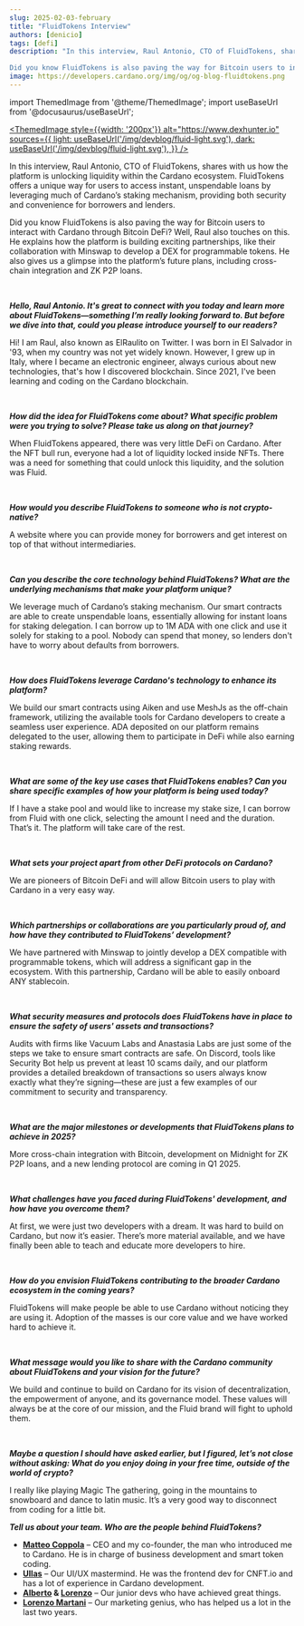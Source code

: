 ```yaml
---
slug: 2025-02-03-february
title: "FluidTokens Interview"
authors: [denicio]
tags: [defi]
description: "In this interview, Raul Antonio, CTO of FluidTokens, shares with us how the platform is unlocking liquidity within the Cardano ecosystem. FluidTokens offers a unique way for users to access instant, unspendable loans by leveraging much of Cardano’s staking mechanism, providing both security and convenience for borrowers and lenders. 

Did you know FluidTokens is also paving the way for Bitcoin users to interact with Cardano through Bitcoin DeFi? Well, Raul also touches on this. He explains how the platform is building exciting partnerships, like their collaboration with Minswap to develop a DEX for programmable tokens. He also gives us a glimpse into the platform’s future plans, including cross-chain integration and ZK P2P loans."
image: https://developers.cardano.org/img/og/og-blog-fluidtokens.png
---
```


import ThemedImage from '@theme/ThemedImage';
import useBaseUrl from '@docusaurus/useBaseUrl';

 [<ThemedImage
style={{width: '200px'}}
alt="https://www.dexhunter.io"
sources={{
    light: useBaseUrl('/img/devblog/fluid-light.svg'),
    dark: useBaseUrl('/img/devblog/fluid-light.svg'),
  }}
/>](https://www.dexhunter.io)

In this interview, Raul Antonio, CTO of FluidTokens, shares with us how the platform is unlocking liquidity within the Cardano ecosystem. FluidTokens offers a unique way for users to access instant, unspendable loans by leveraging much of Cardano’s staking mechanism, providing both security and convenience for borrowers and lenders. 

Did you know FluidTokens is also paving the way for Bitcoin users to interact with Cardano through Bitcoin DeFi? Well, Raul also touches on this. He explains how the platform is building exciting partnerships, like their collaboration with Minswap to develop a DEX for programmable tokens. He also gives us a glimpse into the platform’s future plans, including cross-chain integration and ZK P2P loans.


<!-- truncate -->
<br />


**_Hello, Raul Antonio. It's great to connect with you today and learn more about FluidTokens—something I’m really looking forward to. But before we dive into that, could you please introduce yourself to our readers?_**

Hi! I am Raul, also known as ElRaulito on Twitter. I was born in El Salvador in '93, when my country was not yet widely known. However, I grew up in Italy, where I became an electronic engineer, always curious about new technologies, that's how I discovered blockchain. Since 2021, I've been learning and coding on the Cardano blockchain.


<br />

**_How did the idea for FluidTokens come about? What specific problem were you trying to solve? Please take us along on that journey?_**

When FluidTokens appeared, there was very little DeFi on Cardano. After the NFT bull run, everyone had a lot of liquidity locked inside NFTs. There was a need for something that could unlock this liquidity, and the solution was Fluid.


<br />

**_How would you describe FluidTokens to someone who is not crypto-native?_**

A website where you can provide money for borrowers and get interest on top of that without intermediaries.


<br />

**_Can you describe the core technology behind FluidTokens? What are the underlying mechanisms that make your platform unique?_**

We leverage much of Cardano’s staking mechanism. Our smart contracts are able to create unspendable loans, essentially allowing for instant loans for staking delegation. I can borrow up to 1M ADA with one click and use it solely for staking to a pool. Nobody can spend that money, so lenders don't have to worry about defaults from borrowers.


<br />

**_How does FluidTokens leverage Cardano's technology to enhance its platform?_**

We build our smart contracts using Aiken and use MeshJs as the off-chain framework, utilizing the available tools for Cardano developers to create a seamless user experience. ADA deposited on our platform remains delegated to the user, allowing them to participate in DeFi while also earning staking rewards.


<br />

**_What are some of the key use cases that FluidTokens enables? Can you share specific examples of how your platform is being used today?_**

If I have a stake pool and would like to increase my stake size, I can borrow from Fluid with one click, selecting the amount I need and the duration. That’s it. The platform will take care of the rest.


<br />

**_What sets your project apart from other DeFi protocols on Cardano?_**

We are pioneers of Bitcoin DeFi and will allow Bitcoin users to play with Cardano in a very easy way.


<br />

**_Which partnerships or collaborations are you particularly proud of, and how have they contributed to FluidTokens’ development?_**

We have partnered with Minswap to jointly develop a DEX compatible with programmable tokens, which will address a significant gap in the ecosystem. With this partnership, Cardano will be able to easily onboard ANY stablecoin.


<br />

**_What security measures and protocols does FluidTokens have in place to ensure the safety of users' assets and transactions?_**

Audits with firms like Vacuum Labs and Anastasia Labs are just some of the steps we take to ensure smart contracts are safe. On Discord, tools like Security Bot help us prevent at least 10 scams daily, and our platform provides a detailed breakdown of transactions so users always know exactly what they’re signing—these are just a few examples of our commitment to security and transparency.


<br />

**_What are the major milestones or developments that FluidTokens plans to achieve in 2025?_**

More cross-chain integration with Bitcoin, development on Midnight for ZK P2P loans, and a new lending protocol are coming in Q1 2025.


<br />

**_What challenges have you faced during FluidTokens' development, and how have you overcome them?_**

At first, we were just two developers with a dream. It was hard to build on Cardano, but now it’s easier. There’s more material available, and we have finally been able to teach and educate more developers to hire.


<br />

**_How do you envision FluidTokens contributing to the broader Cardano ecosystem in the coming years?_**

FluidTokens will make people be able to use Cardano without noticing they are using it. Adoption of the masses is our core value and we have worked hard to achieve it.


<br />

**_What message would you like to share with the Cardano community about FluidTokens and your vision for the future?_**

We build and continue to build on Cardano for its vision of decentralization, the empowerment of anyone, and its governance model. These values will always be at the core of our mission, and the Fluid brand will fight to uphold them.


<br />

**_Maybe a question I should have asked earlier, but I figured, let’s not close without asking: What do you enjoy doing in your free time, outside of the world of crypto?_**

I really like playing Magic The gathering, going in the mountains to snowboard and dance to latin music. It’s a very good way to disconnect from coding for a little bit.


**_Tell us about your team. Who are the people behind FluidTokens?_**
 
- **[Matteo Coppola](https://www.linkedin.com/in/matteo-coppola-mazzetti/)** – CEO and my co-founder, the man who introduced me to Cardano. He is in charge of business development and smart token coding.  
- **[Ullas](https://www.linkedin.com/in/ullas-mahalingappa-65689a163/)** – Our UI/UX mastermind. He was the frontend dev for CNFT.io and has a lot of experience in Cardano development.  
- **[Alberto](https://www.linkedin.com/in/albertorizzi/) & [Lorenzo](https://www.linkedin.com/in/lorenzo-marcolli/)** – Our junior devs who have achieved great things.  
- **[Lorenzo Martani](https://www.linkedin.com/in/lorenzo-marcolli/)** – Our marketing genius, who has helped us a lot in the last two years.  